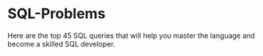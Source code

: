 # SQL-Problems
 Here are the top 45 SQL queries that will help you master the language and become a skilled SQL developer.
